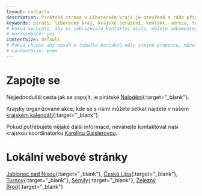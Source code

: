 ```yaml
---
layout: contacts
description: Pirátská strana v Libereckém kraji je otevřená a ráda přivítá dobrovolníky a odpoví na dotazy kritiků.
keywords: piráti, liberecký kraj, krajské sdružení, kontakt, adresa, telefon, mail, facebook, kde najdu, kde jsou
# Pokud nechcete, aby se zobrazovalo kontaktní místo, můžete odkomentovat následující řádek:
# noresidence: yes
contentSize: default
# Pokud chcete aby obsah a tabulka kontaktů měly stejné proporce, můžete použít:
# contentSize: even
---
```


<div class="o-section-header o-section-header--indented">
  <h1 class="t-h2-alt">Zapojte se</h1>
</div>

Nejjednodušší cesta jak se zapojit, je pirátské [Nalodění](https://nalodeni.pirati.cz){:target="_blank"}.

Krajsky organizované akce, kde se s námi můžete setkat najdete v našem [krajském kalendáři](https://calendar.google.com/calendar/embed?showTitle=0&showNav=0&showDate=0&showPrint=0&showTabs=0&showCalendars=0&showTz=0&mode=AGENDA&height=500&wkst=2&hl=cs&bgcolor=%23FFFFFF&src=vd0bm8kuaqdhmcjlnp6qj026fc%40group.calendar.google.com&color=%232952A3&ctz=Europe%2FPrague){:target="_blank"}.

Pokud potřebujete nějaké další informace, neváhejte kontaktovat naši krajskou koordinátorku [Karolínu Gaislerovou](lide/karolina-gaislerova/).


<div class="o-section-header o-section-header--indented">
  <h1 class="t-h2-alt">Lokální webové stránky</h1>
</div>

[Jablonec nad Nisou](https://jablonec.pirati.cz){:target="_blank"}, [Česká Lípa](http://piraticl.cz){:target="_blank"}, [Turnov](https://turnov.pirati.cz){:target="_blank"}, [Semily](https://semily.pirati.cz){:target="_blank"}, [Železný Brod](https://zeleznybrod.pirati.cz){:target="_blank"}
